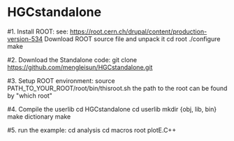# HGCstandalone

#1. Install ROOT:
   see: https://root.cern.ch/drupal/content/production-version-534
   Download ROOT source file and unpack it
      cd root
      ./configure
      make

#2. Download the Standalone code:
     git clone https://github.com/mengleisun/HGCstandalone.git

#3. Setup ROOT environment:
     source PATH_TO_YOUR_ROOT/root/bin/thisroot.sh
     the path to the root can be found by "which root"

#4. Compile the userlib
      cd HGCstandalone
      cd userlib
      mkdir {obj, lib, bin}
      make dictionary
      make

#5. run the example:
      cd analysis
      cd macros
      root plotE.C++ 
